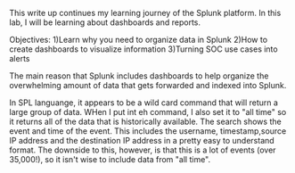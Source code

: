 This write up continues my learning journey of the Splunk platform. In this lab, I will be learning about dashboards and reports. 

Objectives:
1)Learn why you need to organize data in Splunk
2)How to create dashboards to visualize information
3)Turning SOC use cases into alerts


The main reason that Splunk includes dashboards to help organize the overwhelming amount of data that gets forwarded and indexed into Splunk.

In SPL languange, it appears to be a wild card command that will return a large group of data. WHen I put int eh command, I also set it to "all time" so it returns all of the data that is historically available. The search shows the event and time of the event. This includes the username, timestamp,source IP address and the destination IP address in a pretty easy to understand format. The downside to this, however, is that this is a lot of events (over 35,000!), so it isn't wise to include data from "all time".


